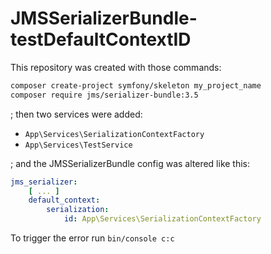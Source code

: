 # JMSSerializerBundle-testDefaultContextID

This repository was created with those commands:

```bash
composer create-project symfony/skeleton my_project_name
composer require jms/serializer-bundle:3.5
```

; then two services were added:

- `App\Services\SerializationContextFactory`
- `App\Services\TestService`

; and the JMSSerializerBundle config was altered like this:

```yaml
jms_serializer:
    [ ... ]
    default_context:
        serialization:
            id: App\Services\SerializationContextFactory
```

To trigger the error run `bin/console c:c`
